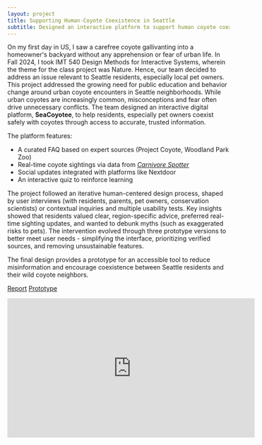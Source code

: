 ```yaml
---
layout: project
title: Supporting Human-Coyote Coexistence in Seattle 
subtitle: Designed an interactive platform to support human coyote coexistence 
---
```


<p>On my first day in US, I saw a carefree coyote gallivanting into a homeowner's backyard without any apprehension or fear of urban life. In Fall 2024, I took IMT 540 Design Methods for Interactive Systems, wherein the theme for the class project was Nature. Hence, our team decided to address an issue relevant to Seattle residents, especially local pet owners. This project addressed the growing need for public education and behavior change around urban coyote encounters in Seattle neighborhoods. While urban coyotes are increasingly common, misconceptions and fear often drive unnecessary conflicts. The team designed an interactive digital platform, <strong>SeaCoyotee</strong>, to help residents, especially pet owners coexist safely with coyotes through access to accurate, trusted information.</p>

<p>The platform features:</p>

<ul>
    <li>A curated FAQ based on expert sources (Project Coyote, Woodland Park Zoo)</li>
    <li>Real-time coyote sightings via data from <a href="https://carnivorespotter.org/"> <em>Carnivore Spotter</em> </a></li>
    <li>Social updates integrated with platforms like Nextdoor</li>
    <li>An interactive quiz to reinforce learning</li>
</ul>

<p>The project followed an iterative human-centered design process, shaped by user interviews (with residents, parents, pet owners, conservation scientists) or contextual inquiries and multiple usability tests. Key insights showed that residents valued clear, region-specific advice, preferred real-time sighting updates, and wanted to debunk myths (such as exaggerated risks to pets). The intervention evolved through three prototype versions to better meet user needs - simplifying the interface, prioritizing verified sources, and removing unsustainable features.</p>

<p>The final design provides a prototype for an accessible tool to reduce misinformation and encourage coexistence between Seattle residents and their wild coyote neighbors.</p>

<a href="/assets/projects/coyotes_design/Team Earth_Final Design Report Materials-1.pdf" target="_blank" class="button">Report</a>
<a href="/assets/projects/coyotes_design/Final Materials_Prototype Doc_Edited-1.pdf" target="_blank" class="button">Prototype</a>

<iframe width="560" height="315" src="https://www.youtube.com/embed/bDe2xGUe0Kc" frameborder="0" allowfullscreen></iframe> 
